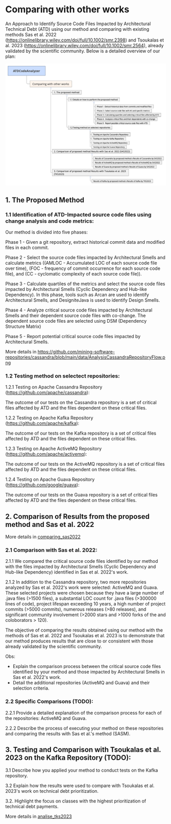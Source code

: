 # Comparing with other works

An Approach to Identify Source Code Files Impacted by Architectural Technical Debt (ATD) using our method and comparing with existing methods Sas et al. 2022 (https://onlinelibrary.wiley.com/doi/full/10.1002/smr.2398) and Tsoukalas et al. 2023 (https://onlinelibrary.wiley.com/doi/full/10.1002/smr.2564), already validated by the scientific community. Below is a detailed overview of our plan:

![Planning](https://raw.githubusercontent.com/armandossrecife/piloto/main/docs/diagramas/ATDCodeAnalyzer.png "Planning to compare with other works")

## 1. The Proposed Method

### 1.1 Identification of ATD-Impacted source code files using change analysis and code metrics:

Our method is divided into five phases:

Phase 1 - Given a git repository, extract historical commit data and modified files in each commit.

Phase 2 - Select the source code files impacted by Architectural Smells and calculate metrics ((AMLOC - Accumulated LOC of each source code file over time), (FOC - frequency of commit occurrence for each source code file), and (CC - cyclomatic complexity of each source code file)).

Phase 3 - Calculate quartiles of the metrics and select the source code files impacted by Architectural Smells (Cyclic Dependency and Hub-like Dependency). In this phase, tools such as Arcan are used to identify Architectural Smells, and DesigniteJava is used to identify Design Smells.

Phase 4 - Analyze critical source code files impacted by Architectural Smells and their dependent source code files with co-change. The dependent source code files are selected using DSM (Dependency Structure Matrix)

Phase 5 - Report potential critical source code files impacted by Architectural Smells.

More details in https://github.com/mining-software-repositories/cassandra/blob/main/data/AnalysisCassandraRepositoryFlow.png

### 1.2 Testing method on selectect repositories: 

1.2.1 Testing on Apache Cassandra Repository (https://github.com/apache/cassandra):

The outcome of our tests on the Cassandra repository is a set of critical files affected by ATD and the files dependent on these critical files.

1.2.2 Testing on Apache Kafka Repository (https://github.com/apache/kafka):

The outcome of our tests on the Kafka repository is a set of critical files affected by ATD and the files dependent on these critical files.

1.2.3 Testing on Apache ActiveMQ Repository (https://github.com/apache/activemq):

The outcome of our tests on the ActiveMQ repository is a set of critical files affected by ATD and the files dependent on these critical files.

1.2.4 Testing on Apache Guava Repository (https://github.com/google/guava):

The outcome of our tests on the Guava repository is a set of critical files affected by ATD and the files dependent on these critical files.

## 2. Comparison of Results from the proposed method and Sas et al. 2022

More details in [comparing_sas2022](https://github.com/armandossrecife/piloto/blob/main/notebooks/compara_sas2022.ipynb)

### 2.1 Comparison with Sas et al. 2022:

2.1.1 We compared the critical source code files identified by our method with the files impacted by Architectural Smells (Cyclic Dependency and Hub-like Dependency) identified in Sas et al. 2022's work.

2.1.2 In addition to the Cassandra repository, two more repositories analyzed by Sas et al. 2022's work were selected: ActiveMQ and Guava. These selected projects were chosen because they have a large number of .java files (>1500 files), a substantial LOC count for .java files (>300000 lines of code), project lifespan exceeding 10 years, a high number of project commits (>5000 commits), numerous releases (>80 releases), and significant community involvement (>2000 stars and >1000 forks of the  and coloborators > 120).

The objective of comparing the results obtained using our method with the methods of Sas et al. 2022 and Tsoukalas et al. 2023 is to demonstrate that our method produces results that are close to or consistent with those already validated by the scientific community.

Obs: 
- Explain the comparison process between the critical source code files identified by your method and those impacted by Architectural Smells in Sas et al. 2022's work.
- Detail the additional repositories (ActiveMQ and Guava) and their selection criteria.

### 2.2 Specific Comparisons (TODO):

2.2.1 Provide a detailed explanation of the comparison process for each of the repositories: ActiveMQ and Guava.

2.2.2 Describe the process of executing your method on these repositories and comparing the results with Sas et al.'s method (SASM).

## 3. Testing and Comparison with Tsoukalas et al. 2023 on the Kafka Repository (TODO):

3.1 Describe how you applied your method to conduct tests on the Kafka repository.

3.2 Explain how the results were used to compare with Tsoukalas et al. 2023's work on technical debt prioritization.

3.2. Highlight the focus on classes with the highest prioritization of technical debt payments.

More details in [analise_tks2023](https://github.com/armandossrecife/piloto/blob/main/notebooks/compara_Tsoukalas2023.ipynb)

